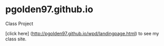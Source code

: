 # pgolden97.github.io
Class Project 

[click here] (http://pgolden97.github.io/wpd/landingpage.html) to see my class site.
